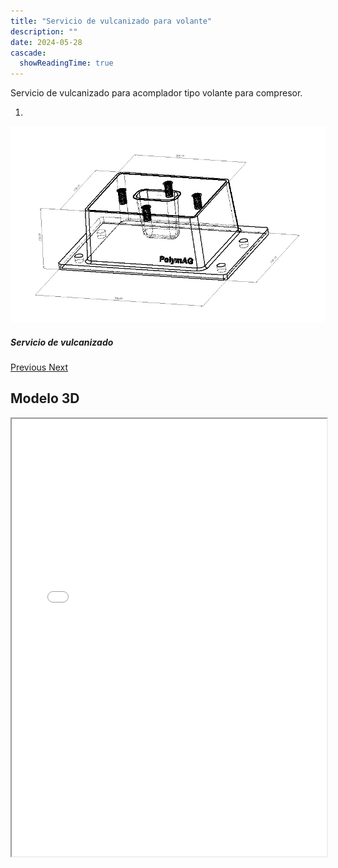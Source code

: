 ```yaml
---
title: "Servicio de vulcanizado para volante"
description: ""
date: 2024-05-28
cascade:
  showReadingTime: true
---
```


Servicio de vulcanizado para acomplador tipo volante para compresor.

<head>
  <meta charset="UTF-8">
  <meta name="viewport" content="width=device-width, initial-scale=1.0">
  <link rel="stylesheet" href="https://cdn.jsdelivr.net/npm/bootstrap@4.0.0/dist/css/bootstrap.min.css"
    integrity="sha384-Gn5384xqQ1aoWXA+058RXPxPg6fy4IWvTNh0E263XmFcJlSAwiGgFAW/dAiS6JXm" crossorigin="anonymous">
  <link rel="stylesheet" href="style.css">
</head>

<body>
  <div class="row">
    <div id="carouselExampleIndicators" class="carousel slide" data-ride="carousel">
      <ol class="carousel-indicators">
        <li data-target="#carouselExampleIndicators" data-slide-to="0" class="active"></li>
        <!-- <li data-target="#carouselExampleIndicators" data-slide-to="1"></li>
        <li data-target="#carouselExampleIndicators" data-slide-to="2"></li>
        <li data-target="#carouselExampleIndicators" data-slide-to="3"></li> -->
      </ol>
      <div class="carousel-inner">
        <div class="carousel-item active">
          <img class="d-block w-100"
            src="imges/T-003.JPG"
            alt="First slide">
          <div class="carousel-caption d-none d-md-block">
            <h5>Servicio de vulcanizado</h5>
          </div>
        </div>
      </div>
      <a class="carousel-control-prev" href="#carouselExampleIndicators" role="button" data-slide="prev">
        <span class="carousel-control-prev-icon" aria-hidden="true"></span>
        <span class="sr-only">Previous</span>
      </a>
      <a class="carousel-control-next" href="#carouselExampleIndicators" role="button" data-slide="next">
        <span class="carousel-control-next-icon" aria-hidden="true"></span>
        <span class="sr-only">Next</span>
      </a>
    </div>
  </div>

## Modelo 3D

  <script src="https://code.jquery.com/jquery-3.2.1.slim.min.js"
    integrity="sha384-KJ3o2DKtIkvYIK3UENzmM7KCkRr/rE9/Qpg6aAZGJwFDMVNA/GpGFF93hXpG5KkN"
    crossorigin="anonymous"></script>
  <script src="https://cdn.jsdelivr.net/npm/popper.js@1.12.9/dist/umd/popper.min.js"
    integrity="sha384-ApNbgh9B+Y1QKtv3Rn7W3mgPxhU9K/ScQsAP7hUibX39j7fakFPskvXusvfa0b4Q"
    crossorigin="anonymous"></script>
  <script src="https://cdn.jsdelivr.net/npm/bootstrap@4.0.0/dist/js/bootstrap.min.js"
    integrity="sha384-JZR6Spejh4U02d8jOt6vLEHfe/JQGiRRSQQxSfFWpi1MquVdAyjUar5+76PVCmYl"
    crossorigin="anonymous"></script>
</body>


<script>
  setTimeout(() => {
    var element = document.getElementById("search-button");
    var divElement = document.getElementById('search-wrapper');
    element.onclick = function() {
      divElement.style.setProperty('visibility', 'visible', 'important');
  }
}, "1000");
</script>


<iframe src="model/model.html" width="100%" height="700px"></iframe>